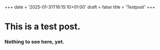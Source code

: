 +++
date = '2025-01-31T16:15:10+01:00'
draft = false
title = 'Testpost'
+++

# This is a test post.
### Nothing to see here, yet.